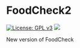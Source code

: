 # FoodCheck2
[![License: GPL v3](https://img.shields.io/badge/License-GPL%20v3-blue.svg)](http://www.gnu.org/licenses/gpl-3.0)
[![](https://travis-ci.org/passt0r/FoodCheck2.svg?branch=master)](https://travis-ci.org/passt0r/FoodCheck2)

New version of FoodCheck
